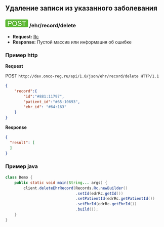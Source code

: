 ## Удаление записи из указанного заболевания

### ![POST](../../../../img/post.png) /ehr/record/delete
* **Request:** [Rc](../../../../types/types.md#com.siams.med.api.Rc) 
* **Response:** Пустой массив или информация об ошибке




### Пример http
 
 **Request**
 
 POST `http://dev.onco-reg.ru/api/1.0/json/ehr/record/delete HTTP/1.1`
 
 ```json
 {
     "record":{
         "id":"#881:11797",
         "patient_id":"#65:10693",
         "ehr_id": "#64:163"
     }
 }
 ```
 
 **Response**
 ```json
 {
   "result": [
   ]
 }
 ```
 
### Пример java
 
 ```java
 class Demo {
     public static void main(String... args) { 
         client.deleteEhrRecord(Records.Rc.newBuilder()
                                .setId(edrRc.getId())
                                .setPatientId(edrRc.getPatientId())
                                .setEhrId(edrRc.getEhrId())
                                .build());
     }
 }
 ```